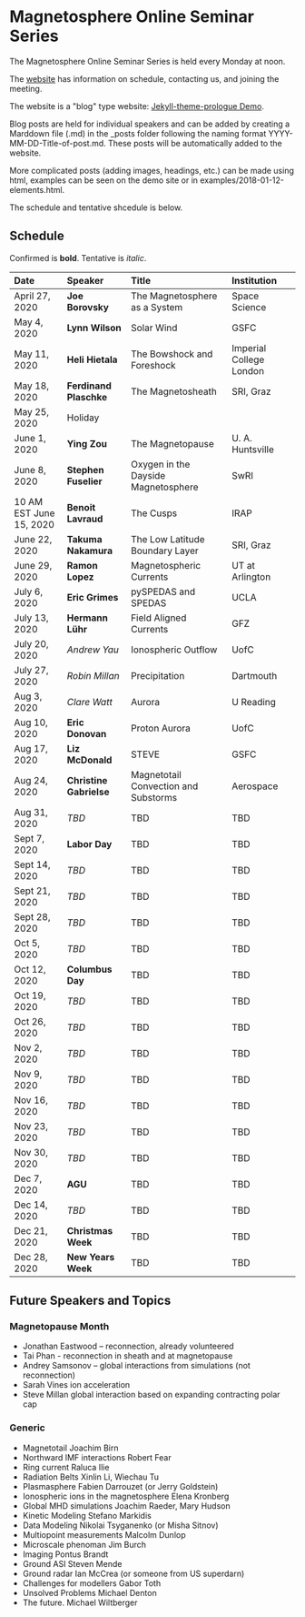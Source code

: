 # Magnetosphere Online Seminar Series

The Magnetosphere Online Seminar Series is held every Monday at noon. 

The [website](https://msolss.github.io/MagSeminars/) has information on schedule, contacting us, and joining the meeting.

The website is a "blog" type website: [Jekyll-theme-prologue Demo](https://chrisbobbe.github.io/jekyll-theme-prologue/). 

Blog posts are held for individual speakers and can be added by creating a Marddown file (.md) in the _posts folder following the naming format YYYY-MM-DD-Title-of-post.md. These posts will be automatically added to the website.

More complicated posts (adding images, headings, etc.) can be made using html, examples can be seen on the demo site or in examples/2018-01-12-elements.html.

The schedule and tentative shcedule is below.

## Schedule

Confirmed is **bold**.
Tentative is *italic*. 

| Date |Speaker | Title | Institution |
|:-----|:-------|:------|:------------|
| April 27, 2020 | **Joe Borovsky** | The Magnetosphere as a System | Space Science |
| May 4, 2020 | **Lynn Wilson** | Solar Wind | GSFC |
| May 11, 2020 | **Heli Hietala**  | The Bowshock and Foreshock | Imperial College London |
| May 18, 2020 | **Ferdinand Plaschke** | The Magnetosheath | SRI, Graz |
| May 25, 2020 | Holiday |  |  |
| June 1, 2020 | **Ying Zou** | The Magnetopause | U. A. Huntsville |
| June 8, 2020 | **Stephen Fuselier** | Oxygen in the Dayside Magnetosphere | SwRI |
| 10 AM EST June 15, 2020 | **Benoit Lavraud** | The Cusps | IRAP |
| June 22, 2020 | **Takuma   Nakamura** | The Low Latitude Boundary Layer | SRI, Graz |
| June 29, 2020 | **Ramon Lopez** | Magnetospheric Currents | UT at Arlington |
| July 6, 2020 | **Eric Grimes** | pySPEDAS and SPEDAS | UCLA |
| July 13, 2020 | **Hermann Lühr** | Field Aligned Currents | GFZ |
| July 20, 2020 | *Andrew Yau* | Ionospheric Outflow | UofC |
| July 27, 2020 | *Robin Millan* | Precipitation | Dartmouth |
| Aug 3, 2020 | *Clare Watt* | Aurora | U Reading |
| Aug 10, 2020 | **Eric Donovan** | Proton Aurora | UofC |
| Aug 17, 2020 | **Liz McDonald** | STEVE | GSFC |
| Aug 24, 2020 | **Christine Gabrielse** | Magnetotail Convection and Substorms | Aerospace |
| Aug 31, 2020 | *TBD* | TBD | TBD |
| Sept 7, 2020 | **Labor Day** | TBD | TBD |
| Sept 14, 2020 | *TBD* | TBD | TBD |
| Sept 21, 2020 | *TBD* | TBD | TBD |
| Sept 28, 2020 | *TBD* | TBD | TBD |
| Oct 5, 2020 | *TBD* | TBD | TBD |
| Oct 12, 2020 | **Columbus Day** | TBD | TBD |
| Oct 19, 2020 | *TBD* | TBD | TBD |
| Oct 26, 2020 | *TBD* | TBD | TBD |
| Nov 2, 2020 | *TBD* | TBD | TBD |
| Nov 9, 2020 | *TBD* | TBD | TBD |
| Nov 16, 2020 | *TBD* | TBD | TBD |
| Nov 23, 2020 | *TBD* | TBD | TBD |
| Nov 30, 2020 | *TBD* | TBD | TBD |
| Dec 7, 2020 | **AGU** | TBD | TBD |
| Dec 14, 2020 | *TBD* | TBD | TBD |
| Dec 21, 2020 | **Christmas Week** | TBD | TBD |
| Dec 28, 2020 | **New Years Week** | TBD | TBD |

## Future Speakers and Topics

### Magnetopause Month
- Jonathan Eastwood – reconnection, already volunteered
- Tai Phan -  reconnection in sheath and at magnetopause
- Andrey Samsonov – global interactions from simulations (not reconnection)
- Sarah Vines ion acceleration
- Steve Millan global interaction based on expanding contracting polar cap


### Generic
- Magnetotail Joachim Birn
- Northward IMF interactions  Robert Fear
- Ring current Raluca Ilie
- Radiation Belts  Xinlin Li, Wiechau Tu
- Plasmasphere Fabien Darrouzet (or Jerry Goldstein)
- Ionospheric ions in the magnetosphere Elena Kronberg
- Global MHD simulations Joachim Raeder, Mary Hudson
- Kinetic Modeling Stefano Markidis
- Data Modeling Nikolai Tsyganenko (or Misha Sitnov)
- Multiopoint measurements Malcolm Dunlop
- Microscale phenoman  Jim Burch
- Imaging  Pontus Brandt
- Ground ASI  Steven Mende
- Ground radar Ian McCrea (or someone from US superdarn)
- Challenges for modellers  Gabor Toth
- Unsolved Problems  Michael Denton
- The future.  Michael Wiltberger

